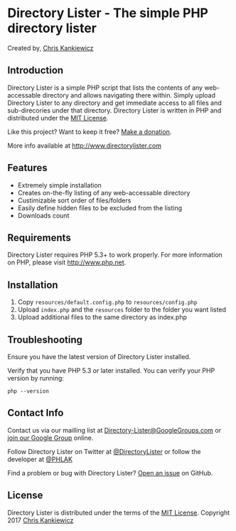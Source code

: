 Directory Lister - The simple PHP directory lister
==================================================
Created by, [Chris Kankiewicz](http://www.ChrisKankiewicz.com)


Introduction
------------

Directory Lister is a simple PHP script that lists the contents of any web-accessable directory and
allows navigating there within. Simply upload Directory Lister to any directory and get immediate
access to all files and sub-direcories under that directory. Directory Lister is written in PHP and
distributed under the [MIT License](http://www.opensource.org/licenses/mit-license.php).

Like this project? Want to keep it free? [Make a donation](https://cash.me/$ChrisKankiewicz).

More info available at <http://www.directorylister.com>


Features
--------

  * Extremely simple installation
  * Creates on-the-fly listing of any web-accessable directory
  * Custimizable sort order of files/folders
  * Easily define hidden files to be excluded from the listing
  * Downloads count


Requirements
------------

Directory Lister requires PHP 5.3+ to work properly.  For more information on PHP, please visit
<http://www.php.net>.


Installation
------------

  1. Copy `resources/default.config.php` to `resources/config.php`
  2. Upload `index.php` and the `resources` folder to the folder you want listed
  3. Upload additional files to the same directory as index.php


Troubleshooting
---------------

Ensure you have the latest version of Directory Lister installed.

Verify that you have PHP 5.3 or later installed. You can verify your PHP version by running:

    php --version


Contact Info
------------

Contact us via our mailling list at [Directory-Lister@GoogleGroups.com](mailto:Directory-Lister@GoogleGroups.com)
or [join our Google Group](https://groups.google.com/forum/?fromgroups#!forum/directory-lister) online.

Follow Directory Lister on Twitter at [@DirectoryLister](https://twitter.com/directorylister) or
follow the developer at [@PHLAK](https://twitter.com/PHLAK)

Find a problem or bug with Directory Lister?
[Open an issue](https://github.com/DirectoryLister/DirectoryLister/issues) on GitHub.


License
-------

Directory Lister is distributed under the terms of the
[MIT License](http://www.opensource.org/licenses/mit-license.php).
Copyright 2017 [Chris Kankiewicz](http://www.chriskankiewicz.com)
